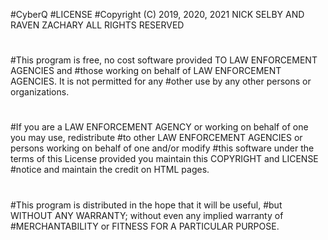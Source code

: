 #CyberQ
#LICENSE
#Copyright (C) 2019, 2020, 2021  NICK SELBY AND RAVEN ZACHARY ALL RIGHTS RESERVED
#
#This program is free, no cost software provided TO LAW ENFORCEMENT AGENCIES and 
#those working on behalf of LAW ENFORCEMENT AGENCIES. It is not permitted for any 
#other use by any other persons or organizations. 
#
#If you are a LAW ENFORCEMENT AGENCY or working on behalf of one you may use, redistribute
#to other LAW ENFORCEMENT AGENCIES or persons working on behalf of one and/or modify
#this software under the terms of this License provided you maintain this COPYRIGHT and LICENSE
#notice and maintain the credit on HTML pages. 
#
#This program is distributed in the hope that it will be useful,
#but WITHOUT ANY WARRANTY; without even any implied warranty of
#MERCHANTABILITY or FITNESS FOR A PARTICULAR PURPOSE. 

